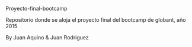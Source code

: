 Proyecto-final-bootcamp

Repositorio donde se aloja el proyecto final del bootcamp de globant, año 2015

By Juan Aquino & Juan Rodriguez